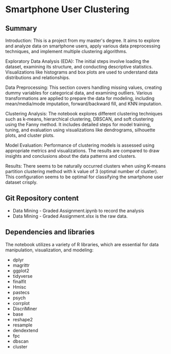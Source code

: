 # Smartphone User Clustering

## Summary

Introduction: This is a project from my master's degree. It aims to explore and analyze data on smartphone users, apply various data preprocessing techniques, and implement multiple clustering algorithms.
  
Exploratory Data Analysis (EDA): The initial steps involve loading the dataset, examining its structure, and conducting descriptive statistics. Visualizations like histograms and box plots are used to understand data distributions and relationships.

Data Preprocessing: This section covers handling missing values, creating dummy variables for categorical data, and examining outliers. Various transformations are applied to prepare the data for modeling, including mean/media/mode imputation, forward/backward fill, and KNN imputation.

Clustering Analysis: The notebook explores different clustering techniques such as k-means, hierarchical clustering, DBSCAN, and soft clustering using the Fanny method. It includes detailed steps for model training, tuning, and evaluation using visualizations like dendrograms, silhouette plots, and cluster plots.

Model Evaluation: Performance of clustering models is assessed using appropriate metrics and visualizations. The results are compared to draw insights and conclusions about the data patterns and clusters.

Results: There seems to be naturally occurred clusters when using K-means partition clustering method with k value of 3 (optimal number of cluster). This configuration seems to be optimal for classifying the smartphone user dataset crisply.

## Git Repository content

- Data Mining - Graded Assignment.ipynb to record the analysis
- Data Mining - Graded Assignment.xlsx is the raw data.

## Dependencies and libraries

The notebook utilizes a variety of R libraries, which are essential for data manipulation, visualization, and modeling:

- dplyr
- magrittr
- ggplot2
- tidyverse
- finalfit
- Hmisc
- pastecs
- psych
- corrplot
- DiscriMiner
- base
- reshape2
- resample
- dendextend
- fpc	
- dbscan
- cluster
